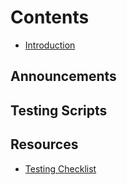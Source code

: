 # Contents

* [Introduction](README.md)
## Announcements

## Testing Scripts

## Resources
* [Testing Checklist](checklist.md)

